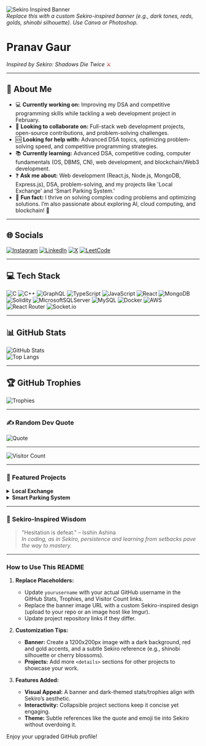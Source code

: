 ![Sekiro Inspired Banner](https://media0.giphy.com/media/v1.Y2lkPTc5MGI3NjExeHlobzY0YmJlb3NrMWs1NXhwNHRuNGN4ZWtvMDZ0OTR6c3FlN3hlNSZlcD12MV9pbnRlcm5hbF9naWZfYnlfaWQmY3Q9Zw/1UUZxXPoguNdaD6P8B/giphy.gif)  
*Replace this with a custom Sekiro-inspired banner (e.g., dark tones, reds, golds, shinobi silhouette). Use Canva or Photoshop.*

# Pranav Gaur  
*Inspired by Sekiro: Shadows Die Twice* <span style="color: #8B0000;">⚔️</span>

---

## 💫 About Me  
- 💻 **Currently working on:** Improving my DSA and competitive programming skills while tackling a web development project in February.  
- 🤝 **Looking to collaborate on:** Full-stack web development projects, open-source contributions, and problem-solving challenges.  
- 🆘 **Looking for help with:** Advanced DSA topics, optimizing problem-solving speed, and competitive programming strategies.  
- 📚 **Currently learning:** Advanced DSA, competitive coding, computer fundamentals (OS, DBMS, CN), web development, and blockchain/Web3 development.  
- ❓ **Ask me about:** Web development (React.js, Node.js, MongoDB, Express.js), DSA, problem-solving, and my projects like 'Local Exchange' and 'Smart Parking System.'  
- 🎉 **Fun fact:** I thrive on solving complex coding problems and optimizing solutions. I’m also passionate about exploring AI, cloud computing, and blockchain! 🚀  

---

## 🌐 Socials  
[![Instagram](https://img.shields.io/badge/Instagram-%23E4405F.svg?logo=Instagram&logoColor=white)](https://instagram.com/raghavgau7) [![LinkedIn](https://img.shields.io/badge/LinkedIn-%230077B5.svg?logo=linkedin&logoColor=white)](https://linkedin.com/in/pranav-gaur-168522252) [![X](https://img.shields.io/badge/X-black.svg?logo=X&logoColor=white)](https://x.com/PranavGaur04) [![LeetCode](https://img.shields.io/badge/LeetCode-orange.svg?logo=leetcode&logoColor=white)](https://leetcode.com/u/pranav2634)  

---

## 💻 Tech Stack  
![C](https://img.shields.io/badge/c-%2300599C.svg?style=for-the-badge&logo=c&logoColor=white) ![C++](https://img.shields.io/badge/c++-%2300599C.svg?style=for-the-badge&logo=c%2B%2B&logoColor=white) ![GraphQL](https://img.shields.io/badge/-GraphQL-E10098?style=for-the-badge&logo=graphql&logoColor=white) ![TypeScript](https://img.shields.io/badge/typescript-%23007ACC.svg?style=for-the-badge&logo=typescript&logoColor=white) ![JavaScript](https://img.shields.io/badge/javascript-%23323330.svg?style=for-the-badge&logo=javascript&logoColor=%23F7DF1E) ![React](https://img.shields.io/badge/react-%2320232a.svg?style=for-the-badge&logo=react&logoColor=%2361DAFB) ![MongoDB](https://img.shields.io/badge/MongoDB-%234ea94b.svg?style=for-the-badge&logo=mongodb&logoColor=white) ![Solidity](https://img.shields.io/badge/Solidity-%23363636.svg?style=for-the-badge&logo=solidity&logoColor=white) ![MicrosoftSQLServer](https://img.shields.io/badge/Microsoft%20SQL%20Server-CC2927?style=for-the-badge&logo=microsoft%20sql%20server&logoColor=white) ![MySQL](https://img.shields.io/badge/mysql-4479A1.svg?style=for-the-badge&logo=mysql&logoColor=white) ![Docker](https://img.shields.io/badge/docker-%230db7ed.svg?style=for-the-badge&logo=docker&logoColor=white) ![AWS](https://img.shields.io/badge/AWS-%23FF9900.svg?style=for-the-badge&logo=amazon-aws&logoColor=white) ![React Router](https://img.shields.io/badge/React_Router-CA4245?style=for-the-badge&logo=react-router&logoColor=white) ![Socket.io](https://img.shields.io/badge/Socket.io-black?style=for-the-badge&logo=socket.io&badgeColor=010101)  

---

## 📊 GitHub Stats  
![GitHub Stats](https://github-readme-stats.vercel.app/api?username=yourusername&show_icons=true&theme=dark)  
![Top Langs](https://github-readme-stats.vercel.app/api/top-langs/?username=yourusername&layout=compact&theme=dark)  

---

## 🏆 GitHub Trophies  
![Trophies](https://github-profile-trophy.vercel.app/?username=yourusername&theme=darkhub)  

---

### ✍️ Random Dev Quote  
![Quote](https://quotes-github-readme.vercel.app/api?type=horizontal&theme=dark)  

---

![Visitor Count](https://visitcount.itsvg.in/api?id=yourusername&icon=0&color=0)  

---

### 🚀 Featured Projects  
<details>  
  <summary><strong>Local Exchange</strong></summary>  
  A web application enabling local exchange of goods and services. Built with React, Node.js, and MongoDB.  
  [View Repository](https://github.com/yourusername/local-exchange)  
</details>  

<details>  
  <summary><strong>Smart Parking System</strong></summary>  
  An IoT-based solution for optimizing parking space usage. Developed with Python, Raspberry Pi, and cloud services.  
  [View Repository](https://github.com/yourusername/smart-parking-system)  
</details>  

---

### 📜 Sekiro-Inspired Wisdom  
> "Hesitation is defeat." – Isshin Ashina  
*In coding, as in Sekiro, persistence and learning from setbacks pave the way to mastery.*

---

### How to Use This README
1. **Replace Placeholders:**
   - Update `yourusername` with your actual GitHub username in the GitHub Stats, Trophies, and Visitor Count links.
   - Replace the banner image URL with a custom Sekiro-inspired design (upload to your repo or an image host like Imgur).
   - Update project repository links if they differ.

2. **Customization Tips:**
   - **Banner:** Create a 1200x200px image with a dark background, red and gold accents, and a subtle Sekiro reference (e.g., shinobi silhouette or cherry blossoms).
   - **Projects:** Add more `<details>` sections for other projects to showcase your work.

3. **Features Added:**
   - **Visual Appeal:** A banner and dark-themed stats/trophies align with Sekiro’s aesthetic.
   - **Interactivity:** Collapsible project sections keep it concise yet engaging.
   - **Theme:** Subtle references like the quote and emoji tie into Sekiro without overdoing it.

Enjoy your upgraded GitHub profile!
